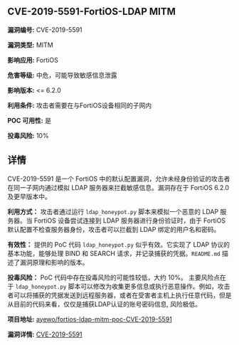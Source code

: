 ## CVE-2019-5591-FortiOS-LDAP MITM

**漏洞编号:** CVE-2019-5591

**漏洞类型:** MITM

**影响应用:** FortiOS

**危害等级:** 中危，可能导致敏感信息泄露

**影响版本:** <= 6.2.0

**利用条件:** 攻击者需要在与FortiOS设备相同的子网内

**POC 可用性:** 是

**投毒风险:** 10%

## 详情

CVE-2019-5591 是一个 FortiOS 中的默认配置漏洞，允许未经身份验证的攻击者在同一子网内通过模拟 LDAP 服务器来拦截敏感信息。漏洞存在于 FortiOS 6.2.0 及更早版本中。

**利用方式：**
攻击者通过运行 `ldap_honeypot.py` 脚本来模拟一个恶意的 LDAP 服务器。当 FortiOS 设备尝试连接到 LDAP 服务器进行身份验证时，由于 FortiOS 默认配置不检查服务器身份，攻击者可以拦截到 LDAP 绑定的用户名和密码。

**有效性：**
提供的 PoC 代码 `ldap_honeypot.py` 似乎有效。它实现了 LDAP 协议的基本功能，能够处理 BIND 和 SEARCH 请求，并记录捕获的凭据。`README.md` 描述了漏洞原理和影响的版本。

**投毒风险：**
PoC 代码中存在投毒风险的可能性较低，大约 10%。 主要风险点在于 `ldap_honeypot.py` 脚本可以修改为收集更多信息或执行恶意操作。例如，攻击者可以将捕获的凭据发送到远程服务器，或者在受害者主机上执行任意代码，但是从目前的代码来看，仅仅是捕获LDAP认证的账号密码信息, 风险极低。


**项目地址:** [ayewo/fortios-ldap-mitm-poc-CVE-2019-5591](https://github.com/ayewo/fortios-ldap-mitm-poc-CVE-2019-5591)

**漏洞详情:** [CVE-2019-5591](https://nvd.nist.gov/vuln/detail/CVE-2019-5591)
